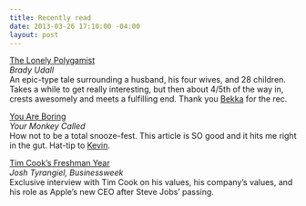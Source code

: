 ```yaml
---
title: Recently read
date: 2013-03-26 17:10:00 -04:00
layout: post
---
```


[The Lonely Polygamist](http://www.amazon.com/gp/product/B003KVLTJM/ref=as_li_ss_tl?ie=UTF8&camp=1789&creative=390957&creativeASIN=B003KVLTJM&linkCode=as2&tag=yokois-20)  
*Brady Udall*  
An epic-type tale surrounding a husband, his four wives, and 28 children. Takes a while to get really interesting, but then about 4/5th of the way in, crests awesomely and meets a fulfilling end. Thank you [Bekka](http://bekkapalmer.com) for the rec.

[You Are Boring](http://yourmonkeycalled.com/post/44174487350/you-are-boring)  
*Your Monkey Called*  
How not to be a total snooze-fest. This article is SO good and it hits me right in the gut. Hat-tip to [Kevin](http://kiwimonk.com).

[Tim Cook’s Freshman Year](http://mobile.businessweek.com/articles/2012-12-06/tim-cooks-freshman-year-the-apple-ceo-speaks)  
*Josh Tyrangiel, Businessweek*  
Exclusive interview with Tim Cook on his values, his company’s values, and his role as Apple’s new CEO after Steve Jobs’ passing.
